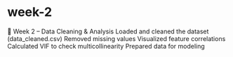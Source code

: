 # week-2
📁 Week 2 – Data Cleaning &amp; Analysis Loaded and cleaned the dataset (data_cleaned.csv)  Removed missing values  Visualized feature correlations  Calculated VIF to check multicollinearity  Prepared data for modeling
